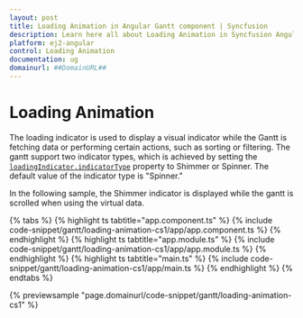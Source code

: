 ```yaml
---
layout: post
title: Loading Animation in Angular Gantt component | Syncfusion
description: Learn here all about Loading Animation in Syncfusion Angular Gantt component of Syncfusion Essential JS 2 and more.
platform: ej2-angular
control: Loading Animation 
documentation: ug
domainurl: ##DomainURL##
---
```


# Loading Animation

The loading indicator is used to display a visual indicator while the Gantt is fetching data or performing certain actions, such as sorting or filtering. The gantt support two indicator types, which is achieved by setting the [`loadingIndicator.indicatorType`](../api/gantt/#loadingindicator) property to Shimmer or Spinner. The default value of the indicator type is "Spinner."


In the following sample, the Shimmer indicator is displayed while the gantt is scrolled when using the virtual data.

{% tabs %}
{% highlight ts tabtitle="app.component.ts" %}
{% include code-snippet/gantt/loading-animation-cs1/app/app.component.ts %}
{% endhighlight %}
{% highlight ts tabtitle="app.module.ts" %}
{% include code-snippet/gantt/loading-animation-cs1/app/app.module.ts %}
{% endhighlight %}
{% highlight ts tabtitle="main.ts" %}
{% include code-snippet/gantt/loading-animation-cs1/app/main.ts %}
{% endhighlight %}
{% endtabs %}
  
{% previewsample "page.domainurl/code-snippet/gantt/loading-animation-cs1" %}

